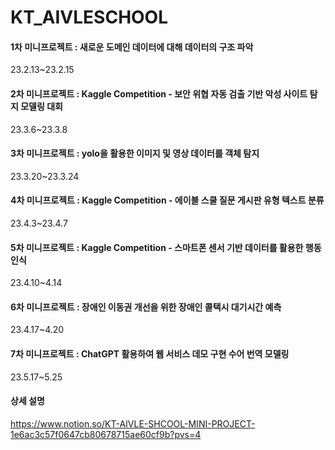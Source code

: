# KT_AIVLESCHOOL

#### 1차 미니프로젝트 : 새로운 도메인 데이터에 대해 데이터의 구조 파악

23.2.13~23.2.15

#### 2차 미니프로젝트 : Kaggle Competition - 보안 위협 자동 검출 기반 악성 사이트 탐지 모델링 대회

23.3.6~23.3.8

#### 3차 미니프로젝트 : yolo을 활용한 이미지 및 영상 데이터를 객체 탐지

23.3.20~23.3.24

#### 4차 미니프로젝트 : Kaggle Competition - 에이블 스쿨 질문 게시판 유형 텍스트 분류

23.4.3~23.4.7

#### 5차 미니프로젝트 : Kaggle Competition - 스마트폰 센서 기반 데이터를 활용한 행동인식

23.4.10~4.14

#### 6차 미니프로젝트 : 장애인 이동권 개선을 위한 장애인 콜택시 대기시간 예측

23.4.17~4.20

#### 7차 미니프로젝트 : ChatGPT 활용하여 웹 서비스 데모 구현 수어 번역 모델링

23.5.17~5.25

#### 상세 설명
https://www.notion.so/KT-AIVLE-SHCOOL-MINI-PROJECT-1e6ac3c57f0647cb80678715ae60cf9b?pvs=4
